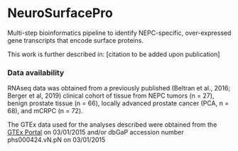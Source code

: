 # NeuroSurfacePro

Multi-step bioinformatics pipeline to identify NEPC-specific, over-expressed gene transcripts that encode surface proteins.

This work is further described in: [citation to be added upon publication]

### Data availability
RNAseq data was obtained from  a previously published (Beltran et al., 2016; Berger et al, 2019) clinical cohort of tissue from NEPC tumors (n = 27), benign prostate tissue (n = 66), locally advanced prostate cancer (PCA, n = 68), and mCRPC (n = 72).

The GTEx data used for the analyses described were obtained from the [GTEx Portal](https://gtexportal.org/home/) on 03/01/2015 and/or dbGaP accession number phs000424.vN.pN on 03/01/2015
